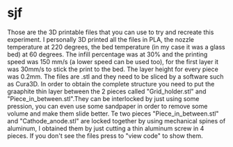 # sjf
Those are the  3D printable files that you can use to try and recreate this experiment. 
I personally 3D printed all the files in PLA, the nozzle temperature at 220 degrees, the bed temperature (in my case it was a glass bed) at 60 degrees. The infill percentage was at 30% and the printing speed was 150 mm/s (a lower speed can be used too), for the first layer it was 30mm/s to stick the print to the bed. The layer height for every piece was 0.2mm. 
The files are .stl and they need to be sliced by a software such as  Cura3D.
In order to obtain the complete structure you need to put the graaphite thin layer between the 2 pieces called "Grid_holder.stl" and "Piece_in_between.stl".They can be interlocked by just using some pression, you can even use some sandpaper in order to remove some volume and make them slide better. Te two pieces "Piece_in_between.stl" and "Cathode_anode.stl" are locked together by using mechanical spines of aluminum, I obtained them
by just cutting a thin aluminum screw in 4 pieces. 
If you don't see the files press to "view code" to show them.
